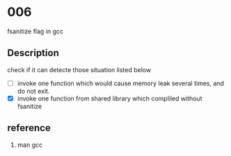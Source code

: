 # 006 
fsanitize flag in gcc

## Description
check if it can detecte those situation listed below 
- [ ] invoke one function which would cause memory leak several times, and do not exit. 
- [x] invoke one function from shared library which compliled without fsanitize 

## reference
1. man gcc
